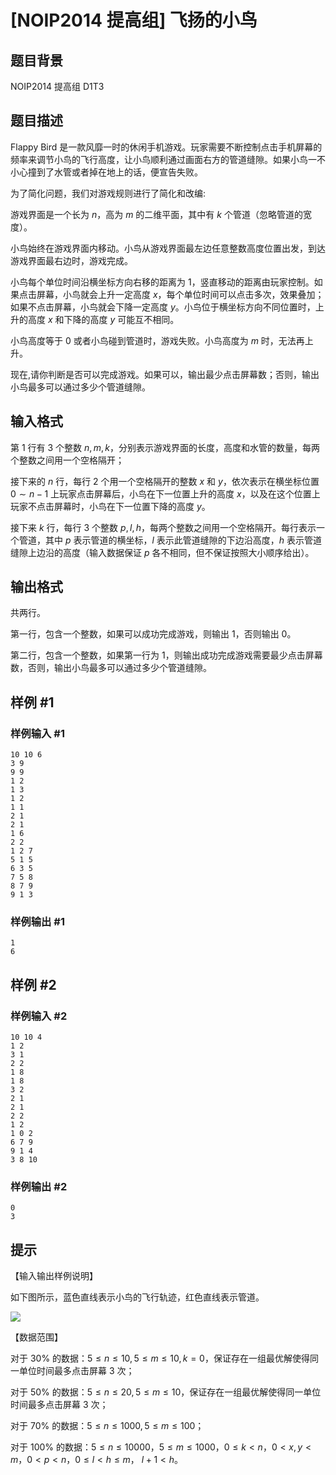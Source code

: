 # [NOIP2014 提高组] 飞扬的小鸟

## 题目背景

NOIP2014 提高组 D1T3

## 题目描述

Flappy Bird 是一款风靡一时的休闲手机游戏。玩家需要不断控制点击手机屏幕的频率来调节小鸟的飞行高度，让小鸟顺利通过画面右方的管道缝隙。如果小鸟一不小心撞到了水管或者掉在地上的话，便宣告失败。

为了简化问题，我们对游戏规则进行了简化和改编:

游戏界面是一个长为 $n$，高为 $m$ 的二维平面，其中有 $k$ 个管道（忽略管道的宽度）。 

小鸟始终在游戏界面内移动。小鸟从游戏界面最左边任意整数高度位置出发，到达游戏界面最右边时，游戏完成。

小鸟每个单位时间沿横坐标方向右移的距离为 $1$，竖直移动的距离由玩家控制。如果点击屏幕，小鸟就会上升一定高度 $x$，每个单位时间可以点击多次，效果叠加；如果不点击屏幕，小鸟就会下降一定高度 $y$。小鸟位于横坐标方向不同位置时，上升的高度 $x$ 和下降的高度 $y$ 可能互不相同。

小鸟高度等于 $0$ 或者小鸟碰到管道时，游戏失败。小鸟高度为 $m$ 时，无法再上升。

现在,请你判断是否可以完成游戏。如果可以，输出最少点击屏幕数；否则，输出小鸟最多可以通过多少个管道缝隙。

## 输入格式

第 $1$ 行有 $3$ 个整数 $n, m, k$，分别表示游戏界面的长度，高度和水管的数量，每两个整数之间用一个空格隔开；

接下来的 $n$ 行，每行 $2$ 个用一个空格隔开的整数 $x$ 和 $y$，依次表示在横坐标位置 $0 \sim n-1$ 上玩家点击屏幕后，小鸟在下一位置上升的高度 $x$，以及在这个位置上玩家不点击屏幕时，小鸟在下一位置下降的高度 $y$。

接下来 $k$ 行，每行 $3$ 个整数 $p,l,h$，每两个整数之间用一个空格隔开。每行表示一个管道，其中 $p$ 表示管道的横坐标，$l$ 表示此管道缝隙的下边沿高度，$h$ 表示管道缝隙上边沿的高度（输入数据保证 $p$ 各不相同，但不保证按照大小顺序给出）。

## 输出格式

共两行。

第一行，包含一个整数，如果可以成功完成游戏，则输出 $1$，否则输出 $0$。

第二行，包含一个整数，如果第一行为 $1$，则输出成功完成游戏需要最少点击屏幕数，否则，输出小鸟最多可以通过多少个管道缝隙。

## 样例 #1

### 样例输入 #1

```
10 10 6 
3 9  
9 9  
1 2  
1 3  
1 2  
1 1  
2 1  
2 1  
1 6  
2 2  
1 2 7 
5 1 5 
6 3 5 
7 5 8 
8 7 9 
9 1 3
```

### 样例输出 #1

```
1
6
```

## 样例 #2

### 样例输入 #2

```
10 10 4 
1 2  
3 1  
2 2  
1 8  
1 8  
3 2  
2 1  
2 1  
2 2  
1 2  
1 0 2 
6 7 9 
9 1 4 
3 8 10
```

### 样例输出 #2

```
0
3
```

## 提示

【输入输出样例说明】

如下图所示，蓝色直线表示小鸟的飞行轨迹，红色直线表示管道。

![](https://cdn.luogu.com.cn/upload/image_hosting/59alxbqi.png)

【数据范围】

对于 $30\%$ 的数据：$5 \leq n \leq 10, 5 \leq m \leq 10, k=0$，保证存在一组最优解使得同一单位时间最多点击屏幕 $3$ 次；

对于 $50\%$ 的数据：$5 \leq n \leq 20, 5 \leq m \leq 10$，保证存在一组最优解使得同一单位时间最多点击屏幕 $3$ 次；

对于 $70\%$ 的数据：$5 \leq n \leq 1000, 5 \leq m \leq 100$；

对于 $100\%$ 的数据：$5 \leq n \leq 10000$，$5 \leq m \leq 1000$，$0 \leq k < n$，$0 < x,y < m$，$0 < p < n$，$0 \leq l < h \leq m$， $l + 1 < h$。